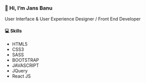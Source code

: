 <h3> 👋 Hi, I’m Jans Banu </h3>
<p>User Interface & User Experience Designer / Front End Developer</p>

<h4>💻 Skills</h4>
<ul>
  <li>HTML5</li>
  <li>CSS3</li>
  <li>SASS</li>
  <li>BOOTSTRAP</li>
  <li>JAVASCRIPT</li>
  <li>JQuery</li>
  <li>React JS</li>
</ul>


<!---
jansuxui/jansuxui is a ✨ special ✨ repository because its `README.md` (this file) appears on your GitHub profile.
You can click the Preview link to take a look at your changes.
--->

